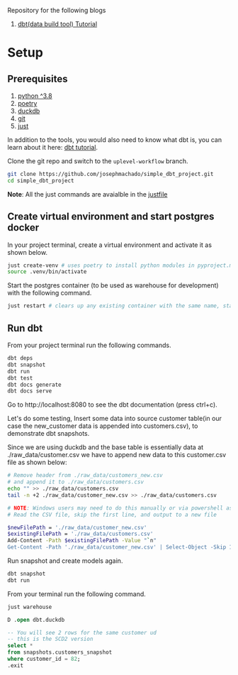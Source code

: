 Repository for the following blogs

1. [dbt(data build tool) Tutorial](https://www.startdataengineering.com/post/dbt-data-build-tool-tutorial/)

# Setup

## Prerequisites

1. [python ^3.8](https://www.python.org/downloads/)
2. [poetry](https://python-poetry.org/docs/)
3. [duckdb](https://duckdb.org/docs/installation/)
5. [git](https://git-scm.com/book/en/v2/Getting-Started-Installing-Git)
6. [just](https://github.com/casey/just)

In addition to the tools, you would also need to know what dbt is, you can learn about it here: [dbt tutorial](https://www.startdataengineering.com/post/dbt-data-build-tool-tutorial/).

Clone the git repo and switch to the `uplevel-workflow` branch.

```bash
git clone https://github.com/josephmachado/simple_dbt_project.git
cd simple_dbt_project
```

**Note**: All the just commands are avaialble in the [justfile](./justfile)

## Create virtual environment and start postgres docker

In your project terminal, create a virtual environment and activate it as shown below.

```bash
just create-venv # uses poetry to install python modules in pyproject.ml
source .venv/bin/activate
```

Start the postgres container (to be used as warehouse for development) with the following command.

```bash
just restart # clears up any existing container with the same name, starts a new postgres container and sets up elementary (a dbt package) table.
```

## Run dbt

From your project terminal run the following commands.

```bash
dbt deps
dbt snapshot
dbt run 
dbt test
dbt docs generate
dbt docs serve
```

Go to http://localhost:8080 to see the dbt documentation (press ctrl+c). 

Let's do some testing, Insert some data into source customer table(in our case the new_customer data is appended into customers.csv), to demonstrate dbt snapshots.

Since we are using duckdb and the base table is essentially data at ./raw_data/customer.csv we have to append new data to this customer.csv file as shown below:

```bash
# Remove header from ./raw_data/customers_new.csv
# and append it to ./raw_data/customers.csv
echo "" >> ./raw_data/customers.csv
tail -n +2 ./raw_data/customer_new.csv >> ./raw_data/customers.csv

# NOTE: Windows users may need to do this manually or via powershell as
# Read the CSV file, skip the first line, and output to a new file

$newFilePath = './raw_data/customer_new.csv'
$existingFilePath = './raw_data/customers.csv'
Add-Content -Path $existingFilePath -Value "`n"
Get-Content -Path './raw_data/customer_new.csv' | Select-Object -Skip 1 | Set-Content -Path './raw_data/customers.csv'
```

Run snapshot and create models again.
```bash
dbt snapshot 
dbt run 
```

From your terminal run the following command.

```bash
just warehouse
```

```sql
D .open dbt.duckdb

-- You will see 2 rows for the same customer ud
-- this is the SCD2 version
select * 
from snapshots.customers_snapshot 
where customer_id = 82;
.exit
```

